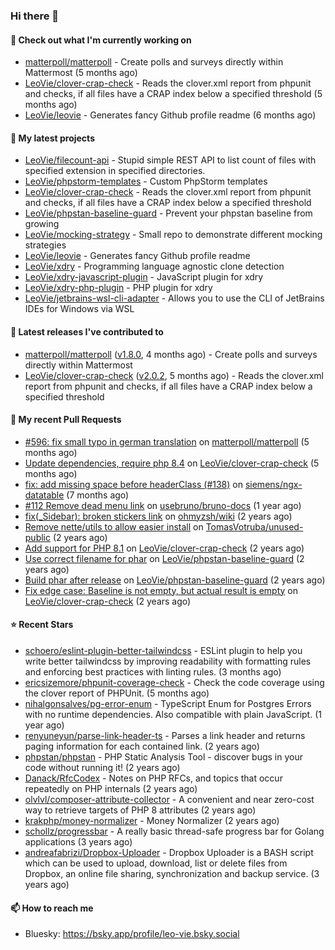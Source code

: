 ### Hi there 👋

#### 👷 Check out what I'm currently working on

- [matterpoll/matterpoll](https://github.com/matterpoll/matterpoll) - Create polls and surveys directly within Mattermost (5 months ago)
- [LeoVie/clover-crap-check](https://github.com/LeoVie/clover-crap-check) - Reads the clover.xml report from phpunit and checks, if all files have a CRAP index below a specified threshold (5 months ago)
- [LeoVie/leovie](https://github.com/LeoVie/leovie) - Generates fancy Github profile readme (6 months ago)

#### 🌱 My latest projects

- [LeoVie/filecount-api](https://github.com/LeoVie/filecount-api) - Stupid simple REST API to list count of files with specified extension in specified directories.
- [LeoVie/phpstorm-templates](https://github.com/LeoVie/phpstorm-templates) - Custom PhpStorm templates
- [LeoVie/clover-crap-check](https://github.com/LeoVie/clover-crap-check) - Reads the clover.xml report from phpunit and checks, if all files have a CRAP index below a specified threshold
- [LeoVie/phpstan-baseline-guard](https://github.com/LeoVie/phpstan-baseline-guard) - Prevent your phpstan baseline from growing
- [LeoVie/mocking-strategy](https://github.com/LeoVie/mocking-strategy) - Small repo to demonstrate different mocking strategies
- [LeoVie/leovie](https://github.com/LeoVie/leovie) - Generates fancy Github profile readme
- [LeoVie/xdry](https://github.com/LeoVie/xdry) - Programming language agnostic clone detection
- [LeoVie/xdry-javascript-plugin](https://github.com/LeoVie/xdry-javascript-plugin) - JavaScript plugin for xdry
- [LeoVie/xdry-php-plugin](https://github.com/LeoVie/xdry-php-plugin) - PHP plugin for xdry
- [LeoVie/jetbrains-wsl-cli-adapter](https://github.com/LeoVie/jetbrains-wsl-cli-adapter) - Allows you to use the CLI of JetBrains IDEs for Windows via WSL

#### 🔭 Latest releases I've contributed to

- [matterpoll/matterpoll](https://github.com/matterpoll/matterpoll) ([v1.8.0](https://github.com/matterpoll/matterpoll/releases/tag/v1.8.0), 4 months ago) - Create polls and surveys directly within Mattermost
- [LeoVie/clover-crap-check](https://github.com/LeoVie/clover-crap-check) ([v2.0.2](https://github.com/LeoVie/clover-crap-check/releases/tag/v2.0.2), 5 months ago) - Reads the clover.xml report from phpunit and checks, if all files have a CRAP index below a specified threshold

#### 🔨 My recent Pull Requests

- [#596: fix small typo in german translation](https://github.com/matterpoll/matterpoll/pull/597) on [matterpoll/matterpoll](https://github.com/matterpoll/matterpoll) (5 months ago)
- [Update dependencies, require php 8.4](https://github.com/LeoVie/clover-crap-check/pull/11) on [LeoVie/clover-crap-check](https://github.com/LeoVie/clover-crap-check) (5 months ago)
- [fix: add missing space before headerClass (#138)](https://github.com/siemens/ngx-datatable/pull/139) on [siemens/ngx-datatable](https://github.com/siemens/ngx-datatable) (7 months ago)
- [#112 Remove dead menu link](https://github.com/usebruno/bruno-docs/pull/113) on [usebruno/bruno-docs](https://github.com/usebruno/bruno-docs) (1 year ago)
- [fix(_Sidebar): broken stickers link](https://github.com/ohmyzsh/wiki/pull/43) on [ohmyzsh/wiki](https://github.com/ohmyzsh/wiki) (2 years ago)
- [Remove nette/utils to allow easier install](https://github.com/TomasVotruba/unused-public/pull/87) on [TomasVotruba/unused-public](https://github.com/TomasVotruba/unused-public) (2 years ago)
- [Add support for PHP 8.1](https://github.com/LeoVie/clover-crap-check/pull/10) on [LeoVie/clover-crap-check](https://github.com/LeoVie/clover-crap-check) (2 years ago)
- [Use correct filename for phar](https://github.com/LeoVie/phpstan-baseline-guard/pull/12) on [LeoVie/phpstan-baseline-guard](https://github.com/LeoVie/phpstan-baseline-guard) (2 years ago)
- [Build phar after release](https://github.com/LeoVie/phpstan-baseline-guard/pull/11) on [LeoVie/phpstan-baseline-guard](https://github.com/LeoVie/phpstan-baseline-guard) (2 years ago)
- [Fix edge case: Baseline is not empty, but actual result is empty](https://github.com/LeoVie/clover-crap-check/pull/9) on [LeoVie/clover-crap-check](https://github.com/LeoVie/clover-crap-check) (2 years ago)

#### ⭐ Recent Stars

- [schoero/eslint-plugin-better-tailwindcss](https://github.com/schoero/eslint-plugin-better-tailwindcss) - ESLint plugin to help you write better tailwindcss by improving readability with formatting rules and enforcing best practices with linting rules. (3 months ago)
- [ericsizemore/phpunit-coverage-check](https://github.com/ericsizemore/phpunit-coverage-check) - Check the code coverage using the clover report of PHPUnit. (5 months ago)
- [nihalgonsalves/pg-error-enum](https://github.com/nihalgonsalves/pg-error-enum) - TypeScript Enum for Postgres Errors with no runtime dependencies. Also compatible with plain JavaScript. (1 year ago)
- [renyuneyun/parse-link-header-ts](https://github.com/renyuneyun/parse-link-header-ts) - Parses a link header and returns paging information for each contained link. (2 years ago)
- [phpstan/phpstan](https://github.com/phpstan/phpstan) - PHP Static Analysis Tool - discover bugs in your code without running it! (2 years ago)
- [Danack/RfcCodex](https://github.com/Danack/RfcCodex) - Notes on PHP RFCs, and topics that occur repeatedly on PHP internals (2 years ago)
- [olvlvl/composer-attribute-collector](https://github.com/olvlvl/composer-attribute-collector) - A convenient and near zero-cost way to retrieve targets of PHP 8 attributes (2 years ago)
- [krakphp/money-normalizer](https://github.com/krakphp/money-normalizer) - Money Normalizer (2 years ago)
- [schollz/progressbar](https://github.com/schollz/progressbar) - A really basic thread-safe progress bar for Golang applications (3 years ago)
- [andreafabrizi/Dropbox-Uploader](https://github.com/andreafabrizi/Dropbox-Uploader) - Dropbox Uploader is a BASH script which can be used to upload, download, list or delete files from Dropbox, an online file sharing, synchronization and backup service. (3 years ago)

#### 📫 How to reach me

- Bluesky: https://bsky.app/profile/leo-vie.bsky.social
